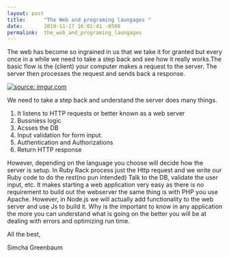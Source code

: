```yaml
---
layout: post
title:      "The Web and programing laungages "
date:       2019-11-17 16:01:41 -0500
permalink:  the_web_and_programing_laungages
---
```



The web has become so ingrained in us that we take it for granted but every once in a while we need to take a step back and see how it really works.The basic flow is the (client) your computer makes a request to the server.  The server then processes the request and sends back a response. 

<a href="https://imgur.com/XTrE74B"><img src="https://i.imgur.com/XTrE74B.png" title="source: imgur.com" /></a>


We need   to take a step back and understand the server does many things.
1. It listens to  HTTP requests or better known as a web server
2. Bussniess logic
3. Acsses the DB 
4. Input validation for form input.
5. Authentication and Authorizations
6. Return HTTP response 



However, depending on the language you choose will decide how the server is setup. In Ruby Rack process just the Http request and we write our Ruby code to do the rest(no pun intended)  Talk to the DB, validate the user input, etc. It makes starting a web application very easy as there is no requirement to build out the webserver the same thing is with PHP  you use Apache. However, in Node.js we will actually add functionality to the web server and use Js to build it. Why is the important to know in any application the more you can understand what is going on the better you will be at dealing with errors and optimizing run time.

All the best,

Simcha Greenbaum
